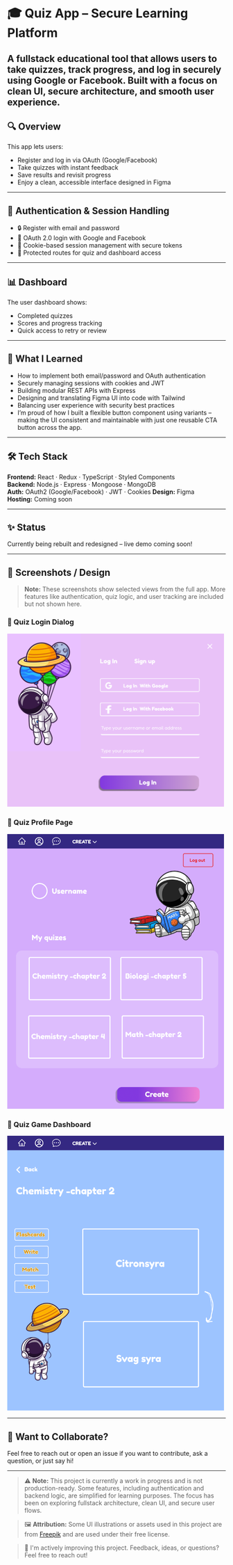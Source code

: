 # 🎓 Quiz App – Secure Learning Platform

A fullstack educational tool that allows users to take quizzes, track progress, and log in securely using Google or Facebook. Built with a focus on clean UI, secure architecture, and smooth user experience.
---

## 🔍 Overview

This app lets users:
- Register and log in via OAuth (Google/Facebook)
- Take quizzes with instant feedback
- Save results and revisit progress
- Enjoy a clean, accessible interface designed in Figma

---

## 🔐 Authentication & Session Handling

- 🔒 Register with email and password
- 🔑 OAuth 2.0 login with Google and Facebook
- 🍪 Cookie-based session management with secure tokens
- 🔐 Protected routes for quiz and dashboard access

---

## 📊 Dashboard

The user dashboard shows:
- Completed quizzes
- Scores and progress tracking
- Quick access to retry or review

---

## 🧠 What I Learned

- How to implement both email/password and OAuth authentication
- Securely managing sessions with cookies and JWT
- Building modular REST APIs with Express
- Designing and translating Figma UI into code with Tailwind
- Balancing user experience with security best practices
- I’m proud of how I built a flexible button component using variants – making the UI consistent and maintainable with just one reusable CTA button across the app.


---

## 🛠 Tech Stack

**Frontend:** React · Redux · TypeScript · Styled Components  
**Backend:** Node.js · Express · Mongoose ·  MongoDB  
**Auth:** OAuth2 (Google/Facebook) · JWT · Cookies
**Design:** Figma  
**Hosting:** Coming soon

---

## ✨ Status

Currently being rebuilt and redesigned – live demo coming soon!

---

## 📸 Screenshots / Design
> **Note:** These screenshots show selected views from the full app. More features like authentication, quiz logic, and user tracking are included but not shown here.

### 🔐 Quiz Login Dialog
<img src="client/src/assets/img/Login.png" alt="Quiz Dashboard" width="500" />

### 🧠 Quiz Profile Page
<img src="client/src/assets/img/quiz-app-profile.png" alt="Quiz Dashboard" width="500" />

### 🧩 Quiz Game Dashboard
<img src="client/src/assets/img/quiz-app-game-board.png" alt="Quiz Dashboard" width="500" />

---

## 🤝 Want to Collaborate?

Feel free to reach out or open an issue if you want to contribute, ask a question, or just say hi!

---

> ⚠️ **Note:** This project is currently a work in progress and is not production-ready. Some features, including authentication and backend logic, are simplified for learning purposes. The focus has been on exploring fullstack architecture, clean UI, and secure user flows.

> 🖼️ **Attribution:** Some UI illustrations or assets used in this project are from [Freepik](https://www.freepik.com/) and are used under their free license.

> 🙌 I'm actively improving this project. Feedback, ideas, or questions? Feel free to reach out!

